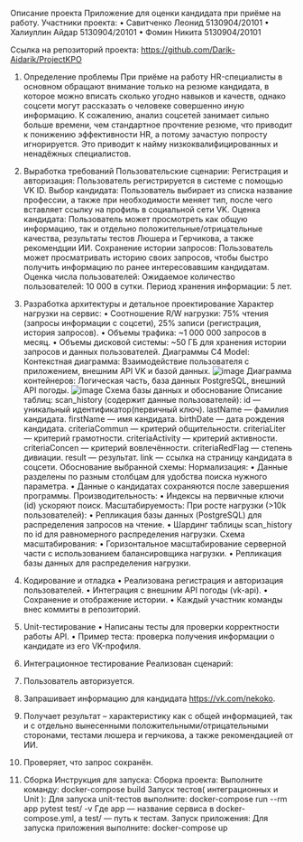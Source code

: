 Описание проекта
Приложение для оценки кандидата при приёме на работу. Участники проекта:
•	Савитченко Леонид 5130904/20101
•	Халиуллин Айдар 5130904/20101
•	Фомин Никита 5130904/20101

Ссылка на репозиторий проекта: https://github.com/Darik-Aidarik/ProjectKPO 


1. Определение проблемы
При приёме на работу HR-специалисты в основном обращают внимание только на резюме кандидата, в которое можно вписать сколько угодно навыков и качеств, однако соцсети могут рассказать о человеке совершенно иную информацию. К сожалению, анализ соцсетей занимает сильно больше времени, чем стандартное прочтение резюме, что приводит к понижению эффективности HR, а потому зачастую попросту игнорируется. Это приводит к найму низкоквалифицированных и ненадёжных специалистов.

2. Выработка требований
Пользовательские сценарии:
Регистрация и авторизация:
Пользователь регистрируется в системе с помощью VK ID.
Выбор кандидата:
Пользователь выбирает из списка название профессии, а также при необходимости меняет тип, после чего вставляет ссылку на профиль в социальной сети VK.
Оценка кандидата:
Пользователь может просмотреть как общую информацию, так и отдельно положительные/отрицательные качества, результаты тестов Люшера и Герчикова, а также рекомендции ИИ.
Сохранение истории запросов:
Пользователь может просматривать историю своих запросов, чтобы быстро получить информацию по ранее интересовавшим кандидатам.
Оценка числа пользователей:
Ожидаемое количество пользователей: 10 000 в сутки.
Период хранения информации: 5 лет.
3. Разработка архитектуры и детальное проектирование
Характер нагрузки на сервис:
•	Соотношение R/W нагрузки: 75% чтения (запросы информации с соцсети), 25% записи (регистрация, история запросов).
•	Объемы трафика: ~1 000 000 запросов в месяц.
•	Объемы дисковой системы: ~50 ГБ для хранения истории запросов и данных пользователей.
Диаграммы C4 Model:
Контекстная диаграмма:
Взаимодействие пользователя с приложением, внешним API VK и базой данных.
![image](https://github.com/user-attachments/assets/2db050ae-8ba3-47cf-a620-5d357f84c5ae)
Диаграмма контейнеров:
Логическая часть, база данных PostgreSQL, внешний API погоды.
![image](https://github.com/user-attachments/assets/dba8157e-ca89-40e6-988f-b69deed269a5)
Схема базы данных и обоснование
Описание таблиц:
scan_history (содержит данные пользователей):
id — уникальный идентификатор(первичный ключ).
lastName — фамилия кандидата.
firstName — имя кандидата.
birthDate — дата рождения кандидата.
criteriaCommun — критерий общительности.
criteriaLiter — критерий грамотности.
criteriaActivity — критерий активности.
criteriaConcen — критерий вовлечённости.
criteriaRedFlag — степень дивиации.
result — результат.
link — ссылка на страницу кандидата в соцсети.
Обоснование выбранной схемы:
Нормализация:
•	Данные разделены по разным столбцам для удобства поиска нужного параметра.
•	Данные о кандидатах сохраняются после завершения программы.
Производительность:
•	Индексы на первичные ключи (id) ускоряют поиск.
Масштабируемость:
При росте нагрузки (>10k пользователей):
•	Репликация базы данных (PostgreSQL) для распределения запросов на чтение.
•	Шардинг таблицы scan_history по id для равномерного распределения нагрузки.
Схема масштабирования:
•	Горизонтальное масштабирование серверной части с использованием балансировщика нагрузки.
•	Репликация базы данных для распределения нагрузки.

4. Кодирование и отладка
•	Реализована регистрация и авторизация пользователей.
•	Интеграция с внешним API погоды (vk-api).
•	Сохранение и отображение истории.
•	Каждый участник команды внес коммиты в репозиторий.

5. Unit-тестирование
•	Написаны тесты для проверки корректности работы API.
•	Пример теста: проверка получения информации о кандидате из его VK-профиля. 
6. Интеграционное тестирование
Реализован сценарий:
1.	Пользователь авторизуется.
2.	Запрашивает информацию для кандидата https://vk.com/nekoko.
3.	Получает результат – характеристику как с общей информацией, так и с отдельно вынесенными положительными/отрицательными сторонами, тестами люшера и герчикова, а также рекомендацией от ИИ.
4. Проверяет, что запрос сохранён. 
7. Сборка
Инструкция для запуска:
Сборка проекта:
Выполните команду:
docker-compose build
Запуск тестов( интеграционных и Unit ):
Для запуска unit-тестов выполните:
docker-compose run --rm app pytest test/ -v
Где app — название сервиса в docker-compose.yml, а test/ — путь к тестам.
Запуск приложения:
Для запуска приложения выполните:
docker-compose up
